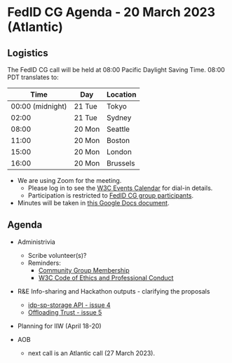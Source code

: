 # FedID CG Agenda - 20 March 2023 (Atlantic)

## Logistics

The FedID CG call will be held at 08:00 Pacific Daylight Saving Time. 08:00 PDT translates to:

| Time         | Day    | Location      |
| ------------ | ------ | ------------- |
| 00:00 (midnight) | 21 Tue | Tokyo         |
| 02:00 | 21 Tue | Sydney        |
| 08:00 | 20 Mon | Seattle       |
| 11:00 | 20 Mon | Boston        |
| 15:00 | 20 Mon | London        |
| 16:00 | 20 Mon | Brussels      |


* We are using Zoom for the meeting.
    * Please log in to see the [W3C Events Calendar](https://www.w3.org/events/meetings/d1377a92-3a7d-4ef9-b1d4-ce209eb7a30e/20230313T170000) for dial-in details. 
    * Participation is restricted to [FedID CG group participants](https://www.w3.org/community/fed-id/participants).
* Minutes will be taken in [this Google Docs document](https://docs.google.com/document/d/1O7Rn8Aj4rsYWohdEP61lnGdgkai0xTZFQgm7XEA0RBM/edit#).


## Agenda

* Administrivia
  * Scribe volunteer(s)?
  * Reminders: 
     * [Community Group Membership](https://www.w3.org/community/fed-id/)
     * [W3C Code of Ethics and Professional Conduct](https://www.w3.org/Consortium/cepc/)

* R&E Info-sharing and Hackathon outputs - clarifying the proposals
  * [idp-sp-storage API - issue 4](https://github.com/fedidcg/proposals/issues/4)
  * [Offloading Trust - issue 5](https://github.com/fedidcg/proposals/issues/5)


* Planning for IIW (April 18-20)

* AOB
   * next call is an Atlantic call (27 March 2023). 
